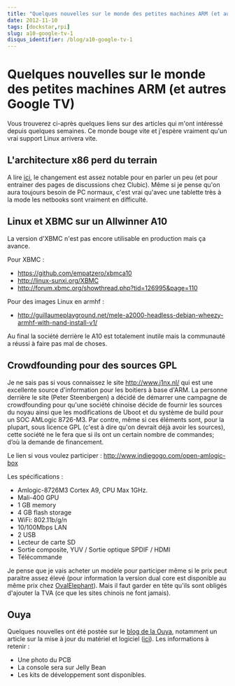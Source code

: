 ```yaml
---
title: "Quelques nouvelles sur le monde des petites machines ARM (et autres Google TV) "
date: 2012-11-10
tags: [dockstar,rpi]
slug: a10-google-tv-1
disqus_identifier: /blog/a10-google-tv-1
---
```

# Quelques nouvelles sur le monde des petites machines ARM (et autres Google TV) 

Vous trouverez ci-après quelques liens sur des articles qui m'ont intéressé depuis quelques semaines. Ce monde bouge vite et j'espère vraiment qu'un vrai support Linux arrivera vite.

## L'architecture x86 perd du terrain

A lire [ici](http://www.clubic.com/processeur/actualite-520629-architecture-x86-recule-parts-de-marche-intel-amd.html), le changement est assez notable pour en parler un peu (et pour entrainer des pages de discussions chez Clubic). Même si je pense qu'on aura toujours besoin de PC normaux, c'est vrai qu'avec une tablette très à la mode les netbooks sont vraiment en difficulté.

## Linux et XBMC sur un Allwinner A10

La version d'XBMC n'est pas encore utilisable en production mais ça avance.

Pour XBMC :

* https://github.com/empatzero/xbmca10
* http://linux-sunxi.org/XBMC
* http://forum.xbmc.org/showthread.php?tid=126995&page=110

Pour des images Linux en armhf :

* http://guillaumeplayground.net/mele-a2000-headless-debian-wheezy-armhf-with-nand-install-v1/

Au final la société derrière le A10 est totalement inutile mais la communauté a réussi à faire pas mal de choses.

## Crowdfounding pour des sources GPL

Je ne sais pas si vous connaissez le site http://www.j1nx.nl/ qui est une excellente source d'information pour les boitiers à base d'ARM. La personne derrière le site (Peter Steenbergen) a décidé de démarrer une campagne de crowdfounding pour qu'une société chinoise décide de fournir les sources du noyau ainsi que les modifications de Uboot et du système de build pour un SOC AMLogic 8726-M3. Par contre, même si ces éléments sont, pour la plupart, sous licence GPL (c'est à dire qu'on devrait déjà avoir les sources), cette société ne le fera que si ils ont un certain nombre de commandes; d’où la demande de financement.

Le lien si vous voulez participer : http://www.indiegogo.com/open-amlogic-box

Les spécifications :

* Amlogic-8726M3 Cortex A9, CPU Max 1GHz.
* Mali-400 GPU
* 1 GB memory
* 4 GB flash storage
* WiFi: 802.11b/g/n
* 10/100Mbps LAN
* 2 USB
* Lecteur de carte SD
* Sortie composite, YUV / Sortie optique SPDIF / HDMI
* Télécommande

Je pense que je vais acheter un modèle pour participer même si le prix peut paraitre assez élevé (pour information la version dual core est disponible au même prix chez [OvalElephant](http://www.ovalelephant.com/index.php?route=product/product&product_id=2085)). Mais il faut garder en tête qu'ils sont obligés d'ajouter la TVA (ce que les sites chinois ne font jamais).

## Ouya

Quelques nouvelles ont été postée sur le [blog de la Ouya](http://www.ouya.tv/blog/), notamment un article sur la mise à jour du matériel et logiciel ([ici](http://www.ouya.tv/the-big-hardware-update-and-more/)). Les informations à retenir :

* Une photo du PCB
* La console sera sur Jelly Bean
* Les kits de développement sont disponibles.

